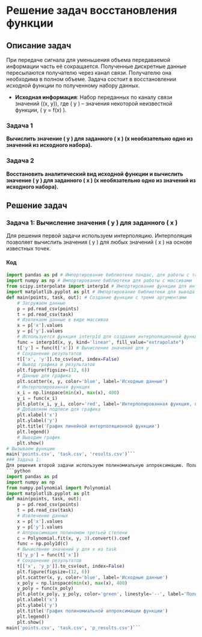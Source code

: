 # Решение задач восстановления функции
## Описание задач
При передаче сигнала для уменьшения объема передаваемой информации часть её сокращается. Полученные дискретные данные пересылаются получателю через канал связи. Получателю она необходима в полном объеме. Задача состоит в восстановлении исходной функции по полученному набору данных.
- **Исходная информация**: Набор переданных по каналу связи значений \((x, y)\), где \( y \) – значения некоторой неизвестной функции, \( y = f(x) \).
### Задача 1
**Вычислить значение \( y \) для заданного \( x \) (x необязательно одно из значений из исходного набора).**
### Задача 2
**Восстановить аналитический вид исходной функции и вычислить значение \( y \) для заданного \( x \) (x необязательно одно из значений из исходного набора).**
## Решение задач
### Задача 1: Вычисление значения \( y \) для заданного \( x \)
Для решения первой задачи используем интерполяцию. Интерполяция позволяет вычислить значения \( y \) для любых значений \( x \) на основе известных точек.
#### Код
```python
import pandas as pd # Импортирование библиотеки пандас, для работы с табличными данными
import numpy as np # Импортирование библиотеки для работы с массивами
from scipy.interpolate import interp1d # Импортирование функции для интерполяции данных
import matplotlib.pyplot as plt # Импортирование библиотеки для вывода график
def main(points, task, out): # Создание функции с тремя аргументами
    # Загружаем данные
    p = pd.read_csv(points)
    t = pd.read_csv(task)
    # Извлекаем данные в виде массивов 
    x = p['x'].values
    y = p['y'].values
    # Используется функция interp1d для создания интерполяционной функции на основе известных точек
    func = interp1d(x, y, kind='linear', fill_value="extrapolate")
    t['y'] = func(t['x']) # Вычисление значений для у
    # Сохранение результатов
    t[['x', 'y']].to_csv(out, index=False)
    # Вывод графика и результатов
    plt.figure(figsize=(12, 6))
    # Данные для графика
    plt.scatter(x, y, color='blue', label='Исходные данные')
    # Интерполированная функция
    x_i = np.linspace(min(x), max(x), 400)
    y_i = func(x_i)
    plt.plot(x_i, y_i, color='red', label='Интерполированная функция, полученная с использованием линейной интерполяции.')
    # Добавляем подписи для графика
    plt.xlabel('x')
    plt.ylabel('y')
    plt.title('График линейной интерполяционной функции')
    plt.legend()
    # Выводим график
    plt.show()
# Вызываем функцию
main('points.csv', 'task.csv', 'results.csv')```
### Задача 1:
Для решения второй задачи используем полиномиальную аппроксимацию. Полиномиальная аппроксимация позволяет получить аналитическое выражение функции в виде полинома, который можно использовать для вычисления значений ( y ) для любых значений ( x ).
```python
import pandas as pd
import numpy as np
from numpy.polynomial import Polynomial
import matplotlib.pyplot as plt
def main(points, task, out):
    p = pd.read_csv(points)
    t = pd.read_csv(task)
    # Извлечение данных
    x = p['x'].values
    y = p['y'].values
    # Аппроксимация полиномом третьей степени
    c = Polynomial.fit(x, y, 3).convert().coef
    func = np.poly1d(c)
    # Вычисление значений y для x из task
    t['y_p'] = func(t['x'])
    # Сохранение результатов
    t[['x', 'y_p']].to_csv(out, index=False)
    plt.figure(figsize=(12, 6))
    plt.scatter(x, y, color='blue', label='Исходные данные')
    x_poly = np.linspace(min(x), max(x), 400)
    y_poly = func(x_poly)
    plt.plot(x_poly, y_poly, color='green', linestyle='--', label='Полиномиальная аппроксимация, полученная с использованием полинома третьей степени')
    plt.xlabel('x')
    plt.ylabel('y')
    plt.title('График полиномиальной аппроксимации функции')
    plt.legend()
    plt.show()
main('points.csv', 'task.csv', 'p_results.csv')```

